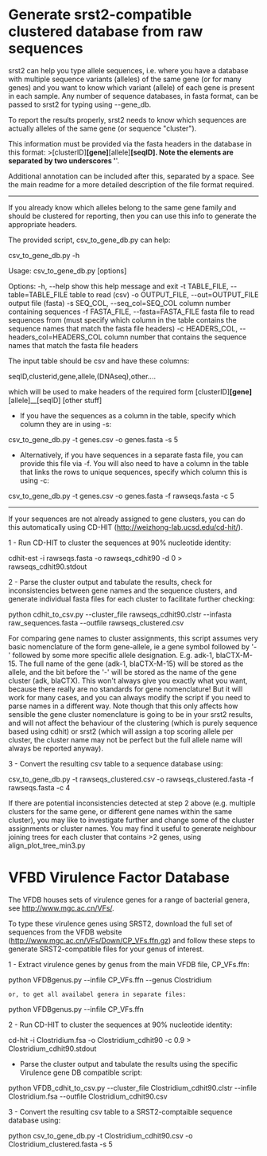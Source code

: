 Generate srst2-compatible clustered database from raw sequences
====

srst2 can help you type allele sequences, i.e. where you have a database with multiple sequence variants (alleles) of the same gene (or for many genes) and you want to know which variant (allele) of each gene is present in each sample. Any number of sequence databases, in fasta format, can be passed to srst2 for typing using --gene_db. 

To report the results properly, srst2 needs to know which sequences are actually alleles of the same gene (or sequence "cluster"). 

This information must be provided via the fasta headers in the database in this format: >[clusterID]__[gene]__[allele]__[seqID]. Note the elements are separated by two underscores '__'. 

Additional annotation can be included after this, separated by a space. See the main readme for a more detailed description of the file format required.

----------

If you already know which alleles belong to the same gene family and should be clustered for reporting, then you can use this info to generate the appropriate headers. 

The provided script, csv_to_gene_db.py can help:

csv_to_gene_db.py -h

Usage: csv_to_gene_db.py [options]

Options:
  -h, --help            show this help message and exit
  -t TABLE_FILE, --table=TABLE_FILE
                        table to read (csv)
  -o OUTPUT_FILE, --out=OUTPUT_FILE
                        output file (fasta)
  -s SEQ_COL, --seq_col=SEQ_COL
                        column number containing sequences
  -f FASTA_FILE, --fasta=FASTA_FILE
                        fasta file to read sequences from (must specify which
                        column in the table contains the sequence names that
                        match the fasta file headers)
  -c HEADERS_COL, --headers_col=HEADERS_COL
                        column number that contains the sequence names that
                        match the fasta file headers

The input table should be csv and have these columns:

seqID,clusterid,gene,allele,(DNAseq),other....

which will be used to make headers of the required form [clusterID]__[gene]__[allele]__[seqID] [other stuff]

- If you have the sequences as a column in the table, specify which column they are in using -s:

csv_to_gene_db.py -t genes.csv -o genes.fasta -s 5

- Alternatively, if you have sequences in a separate fasta file, you can provide this file via -f. You will also need to have a column in the table that links the rows to unique sequences, specify which column this is using -c:

csv_to_gene_db.py -t genes.csv -o genes.fasta -f rawseqs.fasta -c 5

-----------

If your sequences are not already assigned to gene clusters, you can do this automatically using CD-HIT (http://weizhong-lab.ucsd.edu/cd-hit/).

1 - Run CD-HIT to cluster the sequences at 90% nucleotide identity:

cdhit-est -i rawseqs.fasta -o rawseqs_cdhit90 -d 0 > rawseqs_cdhit90.stdout

2 - Parse the cluster output and tabulate the results, check for inconsistencies between gene names and the sequence clusters, and generate individual fasta files for each cluster to facilitate further checking:

python cdhit_to_csv.py --cluster_file rawseqs_cdhit90.clstr --infasta raw_sequences.fasta --outfile rawseqs_clustered.csv

For comparing gene names to cluster assignments, this script assumes very basic nomenclature of the form gene-allele, ie a gene symbol followed by '-' followed by some more specific allele designation. E.g. adk-1, blaCTX-M-15. The full name of the gene (adk-1, blaCTX-M-15) will be stored as the allele, and the bit before the '-' will be stored as the name of the gene cluster (adk, blaCTX). This won't always give you exactly what you want, because there really are no standards for gene nomenclature! But it will work for many cases, and you can always modify the script if you need to parse names in a different way. Note though that this only affects how sensible the gene cluster nomenclature is going to be in your srst2 results, and will not affect the behaviour of the clustering (which is purely sequence based using cdhit) or srst2 (which will assign a top scoring allele per cluster, the cluster name may not be perfect but the full allele name will always be reported anyway).

3 - Convert the resulting csv table to a sequence database using:

csv_to_gene_db.py -t rawseqs_clustered.csv -o rawseqs_clustered.fasta -f rawseqs.fasta -c 4

If there are potential inconsistencies detected at step 2 above (e.g. multiple clusters for the same gene, or different gene names within the same cluster), you may like to investigate further and change some of the cluster assignments or cluster names. You may find it useful to generate neighbour joining trees for each cluster that contains >2 genes, using align_plot_tree_min3.py

VFBD Virulence Factor Database
====

The VFDB houses sets of virulence genes for a range of bacterial genera, see http://www.mgc.ac.cn/VFs/. 

To type these virulence genes using SRST2, download the full set of sequences from the VFDB website (http://www.mgc.ac.cn/VFs/Down/CP_VFs.ffn.gz) and follow these steps to generate SRST2-compatible files for your genus of interest.

1 - Extract virulence genes by genus from the main VFDB file, CP_VFs.ffn:

python VFDBgenus.py --infile CP_VFs.ffn --genus Clostridium

	or, to get all availabel genera in separate files:

python VFDBgenus.py --infile CP_VFs.ffn

2 - Run CD-HIT to cluster the sequences at 90% nucleotide identity:

cd-hit -i Clostridium.fsa -o Clostridium_cdhit90 -c 0.9 > Clostridium_cdhit90.stdout
 - Parse the cluster output and tabulate the results using the specific Virulence gene DB compatible script:

python VFDB_cdhit_to_csv.py --cluster_file Clostridium_cdhit90.clstr --infile Clostridium.fsa --outfile Clostridium_cdhit90.csv

3 - Convert the resulting csv table to a SRST2-comptaible sequence database using:

python csv_to_gene_db.py -t Clostridium_cdhit90.csv -o Clostridium_clustered.fasta -s 5
